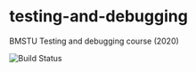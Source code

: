 # testing-and-debugging
BMSTU Testing and debugging course (2020)

![Build Status](https://travis-ci.com/oljakon/testing-and-debugging.svg?)
